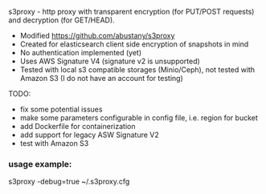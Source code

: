 s3proxy - http proxy with transparent encryption (for PUT/POST requests) and decryption (for GET/HEAD).

- Modified https://github.com/abustany/s3proxy
- Created for elasticsearch client side encryption of snapshots in mind
- No authentication implemented (yet)
- Uses AWS Signature V4 (signature v2 is unsupported)
- Tested with local s3 compatible storages (Minio/Ceph), not tested with Amazon S3 (I do not have an account for testing)


TODO:
- fix some potential issues
- make some parameters configurable in config file, i.e. region for bucket
- add Dockerfile for containerization
- add support for legacy ASW Signature V2
- test with Amazon S3

### usage example:
s3proxy -debug=true ~/.s3proxy.cfg


